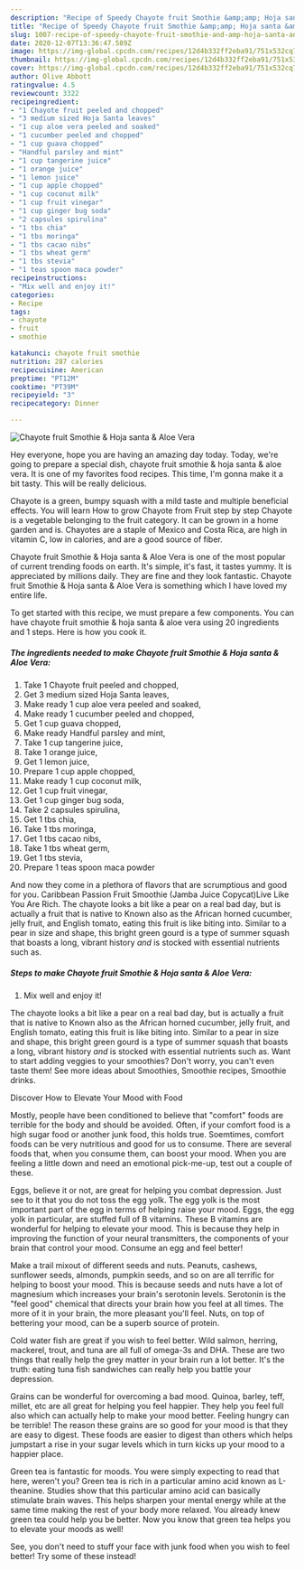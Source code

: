 ```yaml
---
description: "Recipe of Speedy Chayote fruit Smothie &amp;amp; Hoja santa &amp;amp; Aloe Vera"
title: "Recipe of Speedy Chayote fruit Smothie &amp;amp; Hoja santa &amp;amp; Aloe Vera"
slug: 1007-recipe-of-speedy-chayote-fruit-smothie-and-amp-hoja-santa-and-amp-aloe-vera
date: 2020-12-07T13:36:47.589Z
image: https://img-global.cpcdn.com/recipes/12d4b332ff2eba91/751x532cq70/chayote-fruit-smothie-hoja-santa-aloe-vera-recipe-main-photo.jpg
thumbnail: https://img-global.cpcdn.com/recipes/12d4b332ff2eba91/751x532cq70/chayote-fruit-smothie-hoja-santa-aloe-vera-recipe-main-photo.jpg
cover: https://img-global.cpcdn.com/recipes/12d4b332ff2eba91/751x532cq70/chayote-fruit-smothie-hoja-santa-aloe-vera-recipe-main-photo.jpg
author: Olive Abbott
ratingvalue: 4.5
reviewcount: 3322
recipeingredient:
- "1 Chayote fruit peeled and chopped"
- "3 medium sized Hoja Santa leaves"
- "1 cup aloe vera peeled and soaked"
- "1 cucumber peeled and chopped"
- "1 cup guava chopped"
- "Handful parsley and mint"
- "1 cup tangerine juice"
- "1 orange juice"
- "1 lemon juice"
- "1 cup apple chopped"
- "1 cup coconut milk"
- "1 cup fruit vinegar"
- "1 cup ginger bug soda"
- "2 capsules spirulina"
- "1 tbs chia"
- "1 tbs moringa"
- "1 tbs cacao nibs"
- "1 tbs wheat germ"
- "1 tbs stevia"
- "1 teas spoon maca powder"
recipeinstructions:
- "Mix well and enjoy it!"
categories:
- Recipe
tags:
- chayote
- fruit
- smothie

katakunci: chayote fruit smothie 
nutrition: 287 calories
recipecuisine: American
preptime: "PT12M"
cooktime: "PT39M"
recipeyield: "3"
recipecategory: Dinner

---
```



![Chayote fruit Smothie &amp; Hoja santa &amp; Aloe Vera](https://img-global.cpcdn.com/recipes/12d4b332ff2eba91/751x532cq70/chayote-fruit-smothie-hoja-santa-aloe-vera-recipe-main-photo.jpg)

Hey everyone, hope you are having an amazing day today. Today, we're going to prepare a special dish, chayote fruit smothie &amp; hoja santa &amp; aloe vera. It is one of my favorites food recipes. This time, I'm gonna make it a bit tasty. This will be really delicious.

Chayote is a green, bumpy squash with a mild taste and multiple beneficial effects. You will learn How to grow Chayote from Fruit step by step Chayote is a vegetable belonging to the fruit category. It can be grown in a home garden and is. Chayotes are a staple of Mexico and Costa Rica, are high in vitamin C, low in calories, and are a good source of fiber.

Chayote fruit Smothie &amp; Hoja santa &amp; Aloe Vera is one of the most popular of current trending foods on earth. It's simple, it's fast, it tastes yummy. It is appreciated by millions daily. They are fine and they look fantastic. Chayote fruit Smothie &amp; Hoja santa &amp; Aloe Vera is something which I have loved my entire life.


To get started with this recipe, we must prepare a few components. You can have chayote fruit smothie &amp; hoja santa &amp; aloe vera using 20 ingredients and 1 steps. Here is how you cook it.

<!--inarticleads1-->

##### The ingredients needed to make Chayote fruit Smothie &amp; Hoja santa &amp; Aloe Vera:

1. Take 1 Chayote fruit peeled and chopped,
1. Get 3 medium sized Hoja Santa leaves,
1. Make ready 1 cup aloe vera peeled and soaked,
1. Make ready 1 cucumber peeled and chopped,
1. Get 1 cup guava chopped,
1. Make ready Handful parsley and mint,
1. Take 1 cup tangerine juice,
1. Take 1 orange juice,
1. Get 1 lemon juice,
1. Prepare 1 cup apple chopped,
1. Make ready 1 cup coconut milk,
1. Get 1 cup fruit vinegar,
1. Get 1 cup ginger bug soda,
1. Take 2 capsules spirulina,
1. Get 1 tbs chia,
1. Take 1 tbs moringa,
1. Get 1 tbs cacao nibs,
1. Take 1 tbs wheat germ,
1. Get 1 tbs stevia,
1. Prepare 1 teas spoon maca powder


And now they come in a plethora of flavors that are scrumptious and good for you. Caribbean Passion Fruit Smoothie (Jamba Juice Copycat)Live Like You Are Rich. The chayote looks a bit like a pear on a real bad day, but is actually a fruit that is native to Known also as the African horned cucumber, jelly fruit, and English tomato, eating this fruit is like biting into. Similar to a pear in size and shape, this bright green gourd is a type of summer squash that boasts a long, vibrant history *and* is stocked with essential nutrients such as. 

<!--inarticleads2-->

##### Steps to make Chayote fruit Smothie &amp; Hoja santa &amp; Aloe Vera:

1. Mix well and enjoy it!


The chayote looks a bit like a pear on a real bad day, but is actually a fruit that is native to Known also as the African horned cucumber, jelly fruit, and English tomato, eating this fruit is like biting into. Similar to a pear in size and shape, this bright green gourd is a type of summer squash that boasts a long, vibrant history *and* is stocked with essential nutrients such as. Want to start adding veggies to your smoothies? Don&#39;t worry, you can&#39;t even taste them! See more ideas about Smoothies, Smoothie recipes, Smoothie drinks. 

Discover How to Elevate Your Mood with Food


Mostly, people have been conditioned to believe that "comfort" foods are terrible for the body and should be avoided. Often, if your comfort food is a high sugar food or another junk food, this holds true. Soemtimes, comfort foods can be very nutritious and good for us to consume. There are several foods that, when you consume them, can boost your mood. When you are feeling a little down and need an emotional pick-me-up, test out a couple of these.

Eggs, believe it or not, are great for helping you combat depression. Just see to it that you do not toss the egg yolk. The egg yolk is the most important part of the egg in terms of helping raise your mood. Eggs, the egg yolk in particular, are stuffed full of B vitamins. These B vitamins are wonderful for helping to elevate your mood. This is because they help in improving the function of your neural transmitters, the components of your brain that control your mood. Consume an egg and feel better!

Make a trail mixout of different seeds and nuts. Peanuts, cashews, sunflower seeds, almonds, pumpkin seeds, and so on are all terrific for helping to boost your mood. This is because seeds and nuts have a lot of magnesium which increases your brain's serotonin levels. Serotonin is the "feel good" chemical that directs your brain how you feel at all times. The more of it in your brain, the more pleasant you'll feel. Nuts, on top of bettering your mood, can be a superb source of protein.

Cold water fish are great if you wish to feel better. Wild salmon, herring, mackerel, trout, and tuna are all full of omega-3s and DHA. These are two things that really help the grey matter in your brain run a lot better. It's the truth: eating tuna fish sandwiches can really help you battle your depression. 

Grains can be wonderful for overcoming a bad mood. Quinoa, barley, teff, millet, etc are all great for helping you feel happier. They help you feel full also which can actually help to make your mood better. Feeling hungry can be terrible! The reason these grains are so good for your mood is that they are easy to digest. These foods are easier to digest than others which helps jumpstart a rise in your sugar levels which in turn kicks up your mood to a happier place.

Green tea is fantastic for moods. You were simply expecting to read that here, weren't you? Green tea is rich in a particular amino acid known as L-theanine. Studies show that this particular amino acid can basically stimulate brain waves. This helps sharpen your mental energy while at the same time making the rest of your body more relaxed. You already knew green tea could help you be better. Now you know that green tea helps you to elevate your moods as well!

See, you don't need to stuff your face with junk food when you wish to feel better! Try some of these instead!

